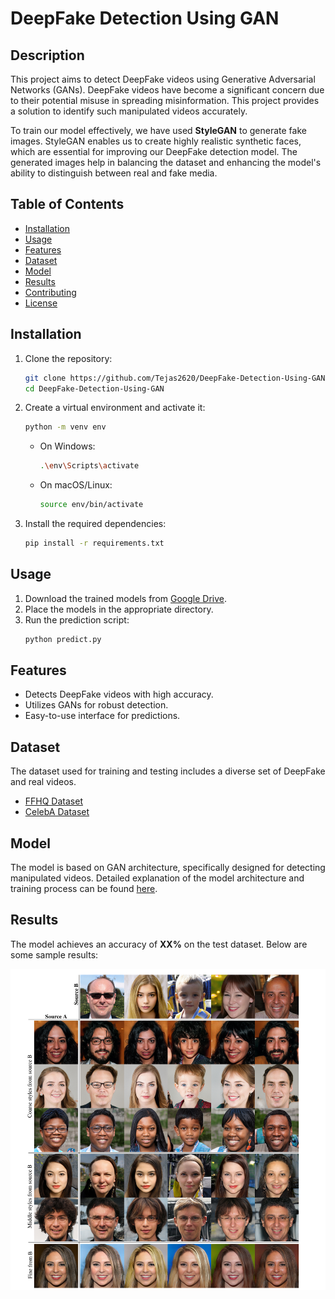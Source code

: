 # DeepFake Detection Using GAN

## Description
This project aims to detect DeepFake videos using Generative Adversarial Networks (GANs). DeepFake videos have become a significant concern due to their potential misuse in spreading misinformation. This project provides a solution to identify such manipulated videos accurately.

To train our model effectively, we have used **StyleGAN** to generate fake images. StyleGAN enables us to create highly realistic synthetic faces, which are essential for improving our DeepFake detection model. The generated images help in balancing the dataset and enhancing the model's ability to distinguish between real and fake media.

## Table of Contents
- [Installation](#installation)
- [Usage](#usage)
- [Features](#features)
- [Dataset](#dataset)
- [Model](#model)
- [Results](#results)
- [Contributing](#contributing)
- [License](#license)

## Installation
1. Clone the repository:
   ```sh
   git clone https://github.com/Tejas2620/DeepFake-Detection-Using-GAN.git
   cd DeepFake-Detection-Using-GAN
   ```
2. Create a virtual environment and activate it:
   ```sh
   python -m venv env
   ```
   - On Windows:
     ```sh
     .\env\Scripts\activate
     ```
   - On macOS/Linux:
     ```sh
     source env/bin/activate
     ```
3. Install the required dependencies:
   ```sh
   pip install -r requirements.txt
   ```

## Usage
1. Download the trained models from [Google Drive](https://drive.google.com/file/d/1ZYUyxwku9zzhe7cG_lOjmY2H97UmXsAS/view?usp=sharing).  
2. Place the models in the appropriate directory.  
3. Run the prediction script:
   ```sh
   python predict.py
   ```

## Features
- Detects DeepFake videos with high accuracy.
- Utilizes GANs for robust detection.
- Easy-to-use interface for predictions.

## Dataset
The dataset used for training and testing includes a diverse set of DeepFake and real videos. 
- [FFHQ Dataset](https://github.com/NVlabs/ffhq-dataset)
- [CelebA Dataset](https://www.kaggle.com/datasets/jessicali9530/celeba-dataset)

## Model
The model is based on GAN architecture, specifically designed for detecting manipulated videos. Detailed explanation of the model architecture and training process can be found [here](#).

## Results
The model achieves an accuracy of **XX%** on the test dataset. Below are some sample results:

![Generated Fake Images using StyleGAN](./image.png)
